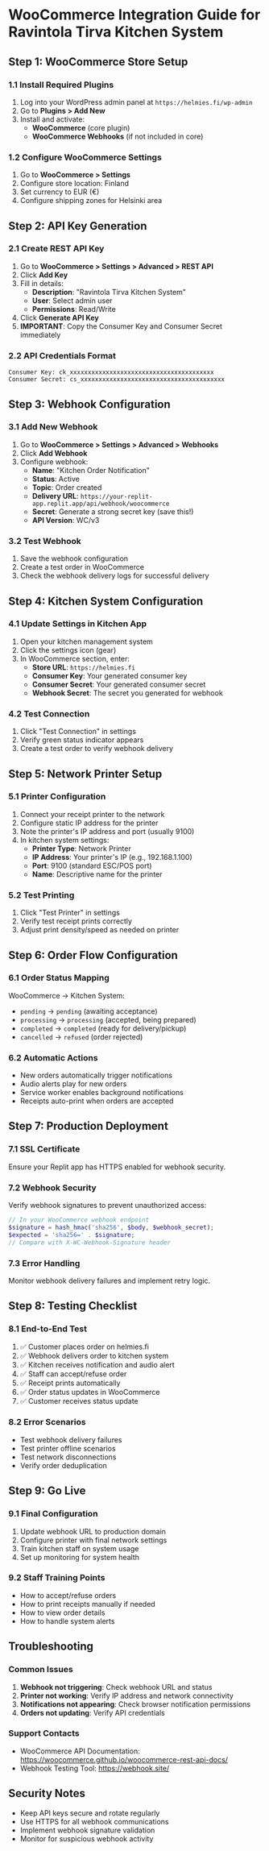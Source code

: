 # WooCommerce Integration Guide for Ravintola Tirva Kitchen System

## Step 1: WooCommerce Store Setup

### 1.1 Install Required Plugins
1. Log into your WordPress admin panel at `https://helmies.fi/wp-admin`
2. Go to **Plugins > Add New**
3. Install and activate:
   - **WooCommerce** (core plugin)
   - **WooCommerce Webhooks** (if not included in core)

### 1.2 Configure WooCommerce Settings
1. Go to **WooCommerce > Settings**
2. Configure store location: Finland
3. Set currency to EUR (€)
4. Configure shipping zones for Helsinki area

## Step 2: API Key Generation

### 2.1 Create REST API Key
1. Go to **WooCommerce > Settings > Advanced > REST API**
2. Click **Add Key**
3. Fill in details:
   - **Description**: "Ravintola Tirva Kitchen System"
   - **User**: Select admin user
   - **Permissions**: Read/Write
4. Click **Generate API Key**
5. **IMPORTANT**: Copy the Consumer Key and Consumer Secret immediately

### 2.2 API Credentials Format
```
Consumer Key: ck_xxxxxxxxxxxxxxxxxxxxxxxxxxxxxxxxxxxxxxxx
Consumer Secret: cs_xxxxxxxxxxxxxxxxxxxxxxxxxxxxxxxxxxxxxxxx
```

## Step 3: Webhook Configuration

### 3.1 Add New Webhook
1. Go to **WooCommerce > Settings > Advanced > Webhooks**
2. Click **Add Webhook**
3. Configure webhook:
   - **Name**: "Kitchen Order Notification"
   - **Status**: Active
   - **Topic**: Order created
   - **Delivery URL**: `https://your-replit-app.replit.app/api/webhook/woocommerce`
   - **Secret**: Generate a strong secret key (save this!)
   - **API Version**: WC/v3

### 3.2 Test Webhook
1. Save the webhook configuration
2. Create a test order in WooCommerce
3. Check the webhook delivery logs for successful delivery

## Step 4: Kitchen System Configuration

### 4.1 Update Settings in Kitchen App
1. Open your kitchen management system
2. Click the settings icon (gear)
3. In WooCommerce section, enter:
   - **Store URL**: `https://helmies.fi`
   - **Consumer Key**: Your generated consumer key
   - **Consumer Secret**: Your generated consumer secret
   - **Webhook Secret**: The secret you generated for webhook

### 4.2 Test Connection
1. Click "Test Connection" in settings
2. Verify green status indicator appears
3. Create a test order to verify webhook delivery

## Step 5: Network Printer Setup

### 5.1 Printer Configuration
1. Connect your receipt printer to the network
2. Configure static IP address for the printer
3. Note the printer's IP address and port (usually 9100)
4. In kitchen system settings:
   - **Printer Type**: Network Printer
   - **IP Address**: Your printer's IP (e.g., 192.168.1.100)
   - **Port**: 9100 (standard ESC/POS port)
   - **Name**: Descriptive name for the printer

### 5.2 Test Printing
1. Click "Test Printer" in settings
2. Verify test receipt prints correctly
3. Adjust print density/speed as needed on printer

## Step 6: Order Flow Configuration

### 6.1 Order Status Mapping
WooCommerce → Kitchen System:
- `pending` → `pending` (awaiting acceptance)
- `processing` → `processing` (accepted, being prepared)
- `completed` → `completed` (ready for delivery/pickup)
- `cancelled` → `refused` (order rejected)

### 6.2 Automatic Actions
- New orders automatically trigger notifications
- Audio alerts play for new orders
- Service worker enables background notifications
- Receipts auto-print when orders are accepted

## Step 7: Production Deployment

### 7.1 SSL Certificate
Ensure your Replit app has HTTPS enabled for webhook security.

### 7.2 Webhook Security
Verify webhook signatures to prevent unauthorized access:
```php
// In your WooCommerce webhook endpoint
$signature = hash_hmac('sha256', $body, $webhook_secret);
$expected = 'sha256=' . $signature;
// Compare with X-WC-Webhook-Signature header
```

### 7.3 Error Handling
Monitor webhook delivery failures and implement retry logic.

## Step 8: Testing Checklist

### 8.1 End-to-End Test
1. ✅ Customer places order on helmies.fi
2. ✅ Webhook delivers order to kitchen system
3. ✅ Kitchen receives notification and audio alert
4. ✅ Staff can accept/refuse order
5. ✅ Receipt prints automatically
6. ✅ Order status updates in WooCommerce
7. ✅ Customer receives status update

### 8.2 Error Scenarios
- Test webhook delivery failures
- Test printer offline scenarios
- Test network disconnections
- Verify order deduplication

## Step 9: Go Live

### 9.1 Final Configuration
1. Update webhook URL to production domain
2. Configure printer with final network settings
3. Train kitchen staff on system usage
4. Set up monitoring for system health

### 9.2 Staff Training Points
- How to accept/refuse orders
- How to print receipts manually if needed
- How to view order details
- How to handle system alerts

## Troubleshooting

### Common Issues
1. **Webhook not triggering**: Check webhook URL and status
2. **Printer not working**: Verify IP address and network connectivity
3. **Notifications not appearing**: Check browser notification permissions
4. **Orders not updating**: Verify API credentials

### Support Contacts
- WooCommerce API Documentation: https://woocommerce.github.io/woocommerce-rest-api-docs/
- Webhook Testing Tool: https://webhook.site/

## Security Notes
- Keep API keys secure and rotate regularly
- Use HTTPS for all webhook communications
- Implement webhook signature validation
- Monitor for suspicious webhook activity